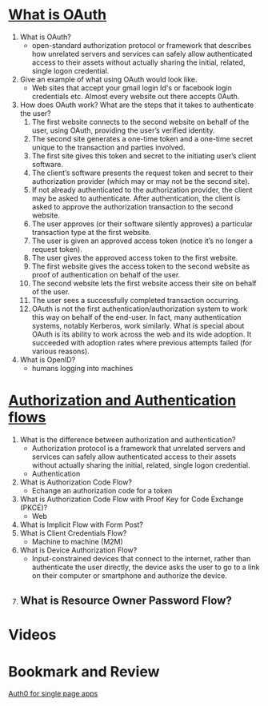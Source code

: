# [What is OAuth](https://www.csoonline.com/article/3216404/what-is-oauth-how-the-open-authorization-framework-works.html)

1. What is OAuth?
    - open-standard authorization protocol or framework that describes how unrelated servers and services can safely allow authenticated access to their assets without actually sharing the initial, related, single logon credential.
2. Give an example of what using OAuth would look like.
    - Web sites that accept your gmail login Id's or facebook login credentials etc. Almost every website out there accepts 0Auth.
3. How does OAuth work? What are the steps that it takes to authenticate the user?
    1. The first website connects to the second website on behalf of the user, using OAuth, providing the user’s verified identity.
    2. The second site generates a one-time token and a one-time secret unique to the transaction and parties involved.
    3. The first site gives this token and secret to the initiating user’s client software.
    4. The client’s software presents the request token and secret to their authorization provider (which may or may not be the second site).
    5. If not already authenticated to the authorization provider, the client may be asked to authenticate. After authentication, the client is asked to approve the authorization transaction to the second website.
    6. The user approves (or their software silently approves) a particular transaction type at the first website.
    7. The user is given an approved access token (notice it’s no longer a request token).
    8. The user gives the approved access token to the first website.
    9. The first website gives the access token to the second website as proof of authentication on behalf of the user.
    10. The second website lets the first website access their site on behalf of the user.
    11. The user sees a successfully completed transaction occurring.
    12. OAuth is not the first authentication/authorization system to work this way on behalf of the end-user. In fact, many authentication systems, notably Kerberos, work similarly. What is special about OAuth is its ability to work across the web and its wide adoption. It succeeded with adoption rates where previous attempts failed (for various reasons).
4. What is OpenID?
    - humans logging into machines

# [Authorization and Authentication flows](https://auth0.com/docs/flows)

1. What is the difference between authorization and authentication?
    - Authorization protocol is a framework that unrelated servers and services can safely allow authenticated access to their assets without actually sharing the initial, related, single logon credential.
    - Authentication 
2. What is Authorization Code Flow?
    - Echange an authorization code for a token
3. What is Authorization Code Flow with Proof Key for Code Exchange (PKCE)?
    - Web
4. What is Implicit Flow with Form Post?
5. What is Client Credentials Flow?
    - Machine to machine (M2M)
6. What is Device Authorization Flow?
    - Input-constrained devices that connect to the internet, rather than authenticate the user directly, the device asks the user to go to a link on their computer or smartphone and authorize the device.
7. What is Resource Owner Password Flow?
    - 

# Videos
# Bookmark and Review
[Auth0 for single page apps](https://auth0.com/docs/libraries/auth0-react)